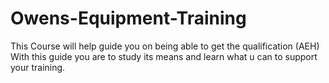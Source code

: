 # Owens-Equipment-Training
This Course will help guide you on being able to get the qualification (AEH)
With this guide you are to study its means and learn what u can to support your training.
